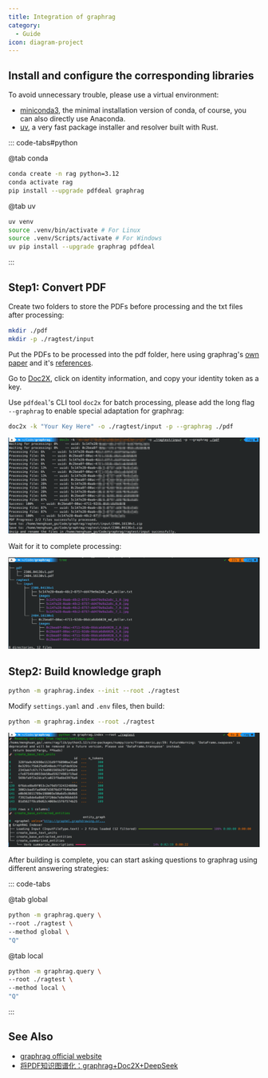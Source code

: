 ```yaml
---
title: Integration of graphrag
category:
  - Guide
icon: diagram-project
---
```


## Install and configure the corresponding libraries

To avoid unnecessary trouble, please use a virtual environment:
- [miniconda3](https://docs.anaconda.com/miniconda/), the minimal installation version of conda, of course, you can also directly use Anaconda.
- [uv](https://github.com/astral-sh/uv), a very fast package installer and resolver built with Rust.

::: code-tabs#python

@tab conda

```bash
conda create -n rag python=3.12
conda activate rag
pip install --upgrade pdfdeal graphrag
```

@tab uv

```bash
uv venv
source .venv/bin/activate # For Linux
source .venv/Scripts/activate # For Windows
uv pip install --upgrade graphrag pdfdeal
```

:::

## Step1: Convert PDF

Create two folders to store the PDFs before processing and the txt files after processing:

```zsh
mkdir ./pdf
mkdir -p ./ragtest/input
```

Put the PDFs to be processed into the pdf folder, here using graphrag's [own paper](https://arxiv.org/pdf/2404.16130) and it's [references](https://arxiv.org/pdf/2306.04136).

Go to [Doc2X](https://doc2x.com/), click on identity information, and copy your identity token as a key.

Use `pdfdeal`'s CLI tool `doc2x` for batch processing, please add the long flag `--graphrag` to enable special adaptation for graphrag:

```zsh
doc2x -k "Your Key Here" -o ./ragtest/input -p --graphrag ./pdf
```

![](../images/demo/graphrag/doc2x.png)

Wait for it to complete processing:

![](../images/demo/graphrag/tree.png)

## Step2: Build knowledge graph

```zsh
python -m graphrag.index --init --root ./ragtest
```

Modify `settings.yaml` and `.env` files, then build:

```zsh
python -m graphrag.index --root ./ragtest
```

![](../images/demo/graphrag/build.png)

After building is complete, you can start asking questions to graphrag using different answering strategies:

::: code-tabs

@tab global

```bash
python -m graphrag.query \
--root ./ragtest \
--method global \
"Q"
```

@tab local

```bash
python -m graphrag.query \
--root ./ragtest \
--method local \
"Q"
```

:::

## See Also

- [graphrag official website](https://microsoft.github.io/graphrag/)
- [将PDF知识图谱化：graphrag+Doc2X+DeepSeek](https://blog.menghuan1918.com/posts/graphrag_doc2x_deepseek.html)